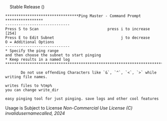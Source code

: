 <html><b>&nbsp        </b>&nbsp  Stable Release ()

```
*********************************Ping Master - Command Prompt *****************
-----------------------------
Press S to Scan                               press i to increase [254]
Press E to Edit Subnet                              j to decrease
O = Additional Options
-----------------------------
* Specify the ping range
and then choose the subnet to start pinging
* Keep results in a named log
*******************************************************************************

       Do not use offending Characters like `&`, `^`, `<`, `>` while writing file names.

writes files to %tmp%
you can change write_dir
```
```easy pinging tool for just pinging. save logs and other cool features```

Usage is Subject to License
_Non-Commercial Use License
(C) invalidusernamecalled, 2024_

